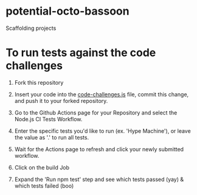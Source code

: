 # potential-octo-bassoon

Scaffolding projects


# To run tests against the code challenges

1. Fork this repository

2. Insert your code into the [code-challenges.js](code-challenges.js) file, commit this change, and push it to your forked repository.

3. Go to the Github Actions page for your Repository and select the Node.js CI Tests Workflow.

4. Enter the specific tests you'd like to run (ex. 'Hype Machine'), or leave the value as '.' to run all tests.

5. Wait for the Actions page to refresh and click your newly submitted workflow.

6. Click on the build Job

7. Expand the 'Run npm test' step and see which tests passed (yay) & which tests failed (boo)
